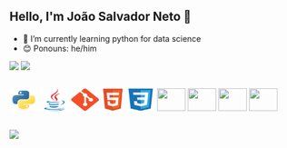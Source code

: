## Hello, I'm João Salvador Neto 👋

- 🐍 I’m currently learning python for data science
- 😊 Ponouns: he/him



<div>
  <img height="180em" src=https://github-readme-stats.vercel.app/api?username=joao72neto&show_icons=true&border_color=000000&theme=monokai>
   <img height = "180em" src = "https://github-readme-stats.vercel.app/api/top-langs/?username=joao72neto&layout=compact&border_color=000000&theme=monokai">
</div>

##

<div align="left">
  <img src="https://github.com/devicons/devicon/blob/master/icons/python/python-original.svg" width = "50px" height=40px>
  <img src="https://github.com/devicons/devicon/blob/master/icons/java/java-original.svg" width = "50px" height=40px>
  <img src="https://github.com/devicons/devicon/blob/master/icons/git/git-original.svg" width = "50px" height=40px>
  <img src="https://github.com/devicons/devicon/blob/master/icons/html5/html5-original.svg?short_path=c2dda3a" width = "40px" height=40px>
  <img src="https://github.com/devicons/devicon/blob/master/icons/css3/css3-original.svg" width = "50px" height=40px>
  <img src="https://upload.wikimedia.org/wikipedia/commons/c/cf/New_Power_BI_Logo.svg" width = "50px" height=40px>
  <img src="https://cdn.jsdelivr.net/gh/devicons/devicon@latest/icons/mysql/mysql-original-wordmark.svg" width = "50px" height=40px/>
  <img src="https://cdn.jsdelivr.net/gh/devicons/devicon@latest/icons/oracle/oracle-original.svg" width = "50px" height=40px/>
  <img src="https://cdn.jsdelivr.net/gh/devicons/devicon@latest/icons/sqldeveloper/sqldeveloper-original.svg" width = "50px" height=40px/>
</div>

##

<a href="https://www.linkedin.com/in/jo%C3%A3o-salvador-neto-927086229/?trk=opento_sprofile_topcard" target="_blank"><img src="https://img.shields.io/badge/LinkedIn-0077B5?style=for-the-badge&logo=linkedin&logoColor=white"></a>

